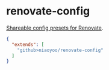 # renovate-config

[Shareable config presets for Renovate](https://docs.renovatebot.com/config-presets/).

```json
{
  "extends": [
    "github>niaoyoo/renovate-config"
  ]
}
```

